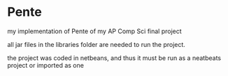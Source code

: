 # Pente

my implementation of Pente of my AP Comp Sci final project

all jar files in the libraries folder are needed to run the project. 

the project was coded in netbeans, and thus it must be run as a neatbeats project or imported as one
